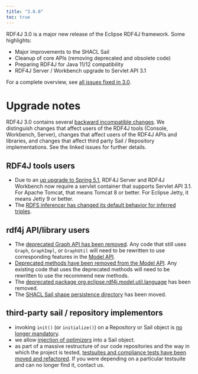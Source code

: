 ```yaml
---
title: "3.0.0"
toc: true
---
```


RDF4J 3.0 is a major new release of the Eclipse RDF4J framework. Some highlights:

- Major improvements to the SHACL Sail
- Cleanup of core APIs (removing deprecated and obsolete code)
- Preparing RDF4J for Java 11/12 compatibility
- RDF4J Server / Workbench upgrade to Servlet API 3.1

For a complete overview, see [all issues fixed in 3.0](https://github.com/eclipse/rdf4j/milestone/17?closed=1).

# Upgrade notes

RDF4J 3.0 contains several [backward incompatible changes](https://github.com/eclipse/rdf4j/issues?utf8=%E2%9C%93&q=is%3Aissue+label%3A%22Not+backwards+compatible%22+-label%3A%22wontfix%22+milestone%3A3.0.0). We distinguish changes that affect users of the RDF4J tools (Console, Workbench, Server), changes that affect users of the RDF4J APIs and libraries, and changes that affect third party Sail / Repository implementations. See the linked issues for further details.

## RDF4J tools users

- Due to an [up upgrade to Spring 5.1](https://github.com/eclipse/rdf4j/issues/1343), RDF4J Server and RDF4J Workbench now require a servlet container that supports Servlet API 3.1. For Apache Tomcat, that means Tomcat 8 or better. For Eclipse Jetty, it means Jetty 9 or better.
- The [RDFS inferencer has changed its default behavior for inferred triples](https://github.com/eclipse/rdf4j/issues/1227). 

## rdf4j API/library users

- The [deprecated Graph API has been removed](https://github.com/eclipse/rdf4j/issues/389). Any code that still uses `Graph`, `GraphImpl`, or `GraphUtil` will need to be rewritten to use corresponding features in the [Model API](https://rdf4j.eclipse.org/documentation/programming/model/#the-model-interface).
- [Deprecated methods have been removed from the Model API](https://github.com/eclipse/rdf4j/issues/748). Any existing code that uses the deprecated methods will need to be rewritten to use the recommend new methods.
- The [deprecated package org.eclipse.rdf4j.model.util.language](https://github.com/eclipse/rdf4j/issues/675) has been removed.
- The [SHACL Sail shape persistence directory](https://github.com/eclipse/rdf4j/issues/1504) has been moved.

## third-party sail / repository implementors

- invoking `init()` (or `initialize()`) on a Repository or Sail object is [no longer mandatory](https://github.com/eclipse/rdf4j/issues/1223). 
- we allow [injection of optimizers](https://github.com/eclipse/rdf4j/issues/1280) into a Sail object. 
- as part of a massive restructure of our code repositories and the way in which the project is tested, [testsuites and compliance tests have been moved and refactored](https://github.com/eclipse/rdf4j/issues/1236). If you were depending on a particular testsuite and can no longer find it, contact us. 

